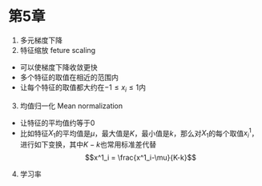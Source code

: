 # 第5章
1. 多元梯度下降
2. 特征缩放 feture scaling
  - 可以使梯度下降收敛更快
  - 多个特征的取值在相近的范围内
  - 让每个特征的取值都大约在$-1\leqslant x_i \leqslant 1$内
3. 均值归一化 Mean normalization
  - 让特征的平均值约等于0
  - 比如特征$X_1$的平均值是$\mu$，最大值是$K$，最小值是$k$，那么对$X_1$的每个取值$x^1_i$，进行如下变换，其中$K-k$也常用标准差代替
  $$x^1_i = \frac{x^1_i-\mu}{K-k}$$
4. 学习率
